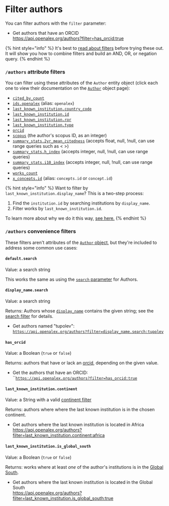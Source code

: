 # Filter authors

You can filter authors with the `filter` parameter:

*   Get authors that have an ORCID\
    <https://api.openalex.org/authors?filter=has_orcid:true>

{% hint style="info" %}
It's best to [read about filters](../../how-to-use-the-api/get-lists-of-entities/filter-entity-lists.md) before trying these out. It will show you how to combine filters and build an AND, OR, or negation query.
{% endhint %}

### `/authors` attribute filters

You can filter using these attributes of the `Author` entity object (click each one to view their documentation on the [`Author`](author-object.md) object page):

*   [`cited_by_count`](author-object.md#cited_by_count)
*   [`ids.openalex`](author-object.md#ids) (alias: `openalex`)
*   [`last_known_institution.country_code`](author-object.md#last_known_institution)
*   [`last_known_institution.id`](author-object.md#last_known_institution)
*   [`last_known_institution.ror`](author-object.md#last_known_institution)
*   [`last_known_institution.type`](author-object.md#last_known_institution)
*   [`orcid`](author-object.md#orcid)
*   [`scopus`](author-object.md#ids) (the author's scopus ID, as an integer)
*   [`summary_stats.2yr_mean_citedness`](author-object.md#summary_stats) (accepts float, null, !null, can use range queries such as < >)
*   [`summary_stats.h_index`](author-object.md#summary_stats) (accepts integer, null, !null, can use range queries)
*   [`summary_stats.i10_index`](author-object.md#summary_stats) (accepts integer, null, !null, can use range queries)
*   [`works_count`](author-object.md#works_count)
*   [`x_concepts.id`](author-object.md#x_concepts) (alias: `concepts.id` or `concept.id`)

{% hint style="info" %}
Want to filter by `last_known_institution.display_name`? This is a two-step process:

1.  Find the `institution.id` by searching institutions by `display_name`.
2.  Filter works by `last_known_institution.id`.

To learn more about why we do it this way, [see here.](../works/search-works.md#why-cant-i-search-by-name-of-related-entity-author-name-institution-name-etc.)
{% endhint %}

### `/authors` convenience filters

These filters aren't attributes of the [`Author` object](author-object.md), but they're included to address some common use cases:

#### `default.search`

Value: a search string

This works the same as using the [`search` parameter](./search-authors.md#search-authors) for Authors.

#### `display_name.search`

Value: a search string

Returns: Authors whose [`display_name`](author-object.md#display_name) contains the given string; see the [search filter](search-authors.md#search-a-specific-field) for details.

*   Get authors named "tupolev":\
    [`https://api.openalex.org/authors?filter=display_name.search:tupolev`](https://api.openalex.org/authors?filter=display_name.search:tupolev)

#### `has_orcid`

Value: a Boolean (`true` or `false`)

Returns: authors that have or lack an [orcid](author-object.md#orcid), depending on the given value.

*   Get the authors that have an ORCID:\
    \`\`[`https://api.openalex.org/authors?filter=has_orcid:true`](https://api.openalex.org/authors?filter=has_orcid:true)

#### `last_known_institution.continent`

Value: a String with a valid [continent filter](../geo/continents.md#filter-by-continent)

Returns: authors where where the last known institution is in the chosen continent.

*   Get authors where the last known institution is located in Africa\
    <https://api.openalex.org/authors?filter=last_known_institution.continent:africa>

#### `last_known_institution.is_global_south`

Value: a Boolean (`true` or `false`)

Returns: works where at least *one* of the author's institutions is in the [Global South](../geo/regions.md#global-south).

*   Get authors where the last known institution is located in the Global South\
    <https://api.openalex.org/authors?filter=last_known_institution.is_global_south:true>
